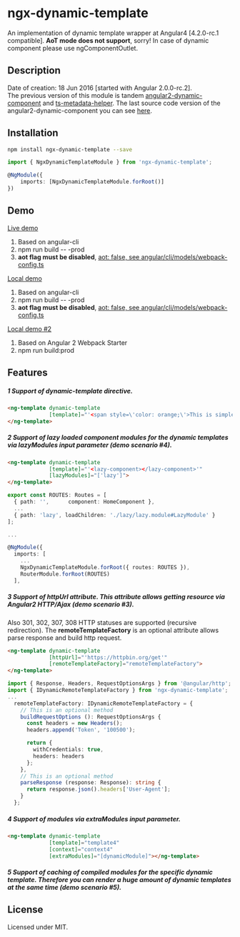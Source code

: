 # ngx-dynamic-template

An implementation of dynamic template wrapper at Angular4 [4.2.0-rc.1 compatible]. **AoT mode does not support**, sorry!
In case of dynamic component please use ngComponentOutlet.  

## Description

Date of creation: 18 Jun 2016 [started with Angular 2.0.0-rc.2].  
The previous version of this module is tandem [angular2-dynamic-component](https://www.npmjs.com/package/angular2-dynamic-component) and [ts-metadata-helper](https://www.npmjs.com/package/ts-metadata-helper). The last source code version of the angular2-dynamic-component you can see [here](https://github.com/apoterenko/ngx-dynamic-template/blob/858be91281634bcb06ec82dae40ee1f8eba56563/src/DynamicBase.ts).  

## Installation

```sh
npm install ngx-dynamic-template --save
```

```typescript
import { NgxDynamicTemplateModule } from 'ngx-dynamic-template';

@NgModule({
    imports: [NgxDynamicTemplateModule.forRoot()]
})
```

## Demo

[Live demo](https://apoterenko.github.io/ngx-dynamic-template)  
1. Based on angular-cli  
2. npm run build -- -prod  
3. **aot flag must be disabled**, [aot: false, see angular/cli/models/webpack-config.ts](https://github.com/angular/angular-cli/blob/0d3d9ef21798e77856b06656f11741d07bc062d6/packages/%40angular/cli/models/webpack-config.ts#L89)  

[Local demo](https://github.com/apoterenko/ngx-dynamic-template/tree/master/demo)  
1. Based on angular-cli  
2. npm run build -- -prod  
3. **aot flag must be disabled**, [aot: false, see angular/cli/models/webpack-config.ts](https://github.com/angular/angular-cli/blob/0d3d9ef21798e77856b06656f11741d07bc062d6/packages/%40angular/cli/models/webpack-config.ts#L89)  

[Local demo #2](https://github.com/apoterenko/ngx-dynamic-template/tree/master/demo2)   
1. Based on Angular 2 Webpack Starter  
2. npm run build:prod  

## Features

##### **1** Support of **dynamic-template** directive.

```html
<ng-template dynamic-template
             [template]="'<span style=\'color: orange;\'>This is simple dynamic template</span>'">
</ng-template>
```

##### **2** Support of lazy loaded component modules for the dynamic templates via **lazyModules** input parameter (demo scenario #4).

```html
<ng-template dynamic-template
             [template]="'<lazy-component></lazy-component>'"
             [lazyModules]="['lazy']">
</ng-template>
```

```typescript
export const ROUTES: Routes = [
  { path: '',      component: HomeComponent },
  ...
  { path: 'lazy', loadChildren: './lazy/lazy.module#LazyModule' }
];

...

@NgModule({
  imports: [
    ...
    NgxDynamicTemplateModule.forRoot({ routes: ROUTES }),
    RouterModule.forRoot(ROUTES)
  ],
```

##### **3** Support of **httpUrl** attribute. This attribute allows getting resource via Angular2 HTTP/Ajax (demo scenario #3).

Also 301, 302, 307, 308 HTTP statuses are supported (recursive redirection). The **remoteTemplateFactory** is an optional attribute allows parse response and build http request.

```html
<ng-template dynamic-template
             [httpUrl]="'https://httpbin.org/get'"
             [remoteTemplateFactory]="remoteTemplateFactory">
</ng-template>
```

```typescript
import { Response, Headers, RequestOptionsArgs } from '@angular/http';
import { IDynamicRemoteTemplateFactory } from 'ngx-dynamic-template';
...
  remoteTemplateFactory: IDynamicRemoteTemplateFactory = {
    // This is an optional method
    buildRequestOptions (): RequestOptionsArgs {
      const headers = new Headers();
      headers.append('Token', '100500');

      return {
        withCredentials: true,
        headers: headers
      };
    },
    // This is an optional method
    parseResponse (response: Response): string {
      return response.json().headers['User-Agent'];
    }
  };
```

##### **4** Support of modules via **extraModules** input parameter.

```html
<ng-template dynamic-template
             [template]="template4"
             [context]="context4"
             [extraModules]="[dynamicModule]"></ng-template>
```

##### **5** Support of caching of compiled modules for the specific dynamic template. Therefore you can render a huge amount of dynamic templates at the same time (demo scenario #5).

## License

Licensed under MIT.